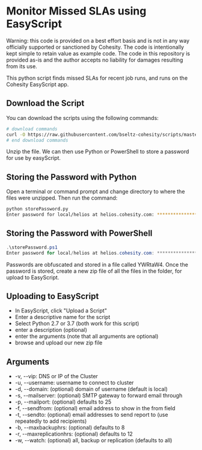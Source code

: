 # Monitor Missed SLAs using EasyScript

Warning: this code is provided on a best effort basis and is not in any way officially supported or sanctioned by Cohesity. The code is intentionally kept simple to retain value as example code. The code in this repository is provided as-is and the author accepts no liability for damages resulting from its use.

This python script finds missed SLAs for recent job runs, and runs on the Cohesity EasyScript app.

## Download the Script

You can download the scripts using the following commands:

```bash
# download commands
curl -O https://raw.githubusercontent.com/bseltz-cohesity/scripts/master/easyScript/slaMonitor/slaMonitor.zip
# end download commands
```

Unzip the file. We can then use Python or PowerShell to store a password for use by easyScript.

## Storing the Password with Python

Open a terminal or command prompt and change directory to where the files were unzipped. Then run the command:

```bash
python storePassword.py
Enter password for local/helios at helios.cohesity.com: ************************************
```

## Storing the Password with PowerShell

```powershell
.\storePassword.ps1
Enter password for local/helios at helios.cohesity.com: ************************************
```

Passwords are obfuscated and stored in a file called YWRtaW4. Once the password is stored, create a new zip file of all the files in the folder, for upload to EasyScript.

## Uploading to EasyScript

* In EasyScript, click "Upload a Script"
* Enter a descriptive name for the script
* Select Python 2.7 or 3.7 (both work for this script)
* enter a description (optional)
* enter the arguments (note that all arguments are optional)
* browse and upload our new zip file

## Arguments

* -v, --vip: DNS or IP of the Cluster
* -u, --username: username to connect to cluster
* -d, --domain: (optional) domain of username (default is local)
* -s, --mailserver: (optional) SMTP gateway to forward email through
* -p, --mailport: (optional) defaults to 25
* -f, --sendfrom: (optional) email address to show in the from field
* -t, --sendto: (optional) email addresses to send report to (use repeatedly to add recipients)
* -b, --maxbackuphrs: (optional) defaults to 8
* -r, --maxreplicationhrs: (optional) defaults to 12
* -w, --watch: (optional) all, backup or replication (defaults to all)
